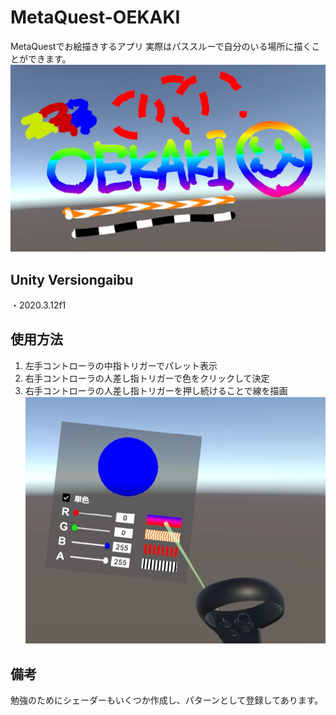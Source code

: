 # MetaQuest-OEKAKI
MetaQuestでお絵描きするアプリ
実際はパススルーで自分のいる場所に描くことができます。
![top-image](https://github.com/Bon-fire-people/MetaQuest-OEKAKI/blob/main/image/top.png)

## Unity Versiongaibu 
・2020.3.12f1


## 使用方法
1. 左手コントローラの中指トリガーでパレット表示
2. 右手コントローラの人差し指トリガーで色をクリックして決定
3. 右手コントローラの人差し指トリガーを押し続けることで線を描画
![controller-image](https://github.com/Bon-fire-people/MetaQuest-OEKAKI/blob/main/image/palette.png)


## 備考
勉強のためにシェーダーもいくつか作成し、パターンとして登録してあります。
